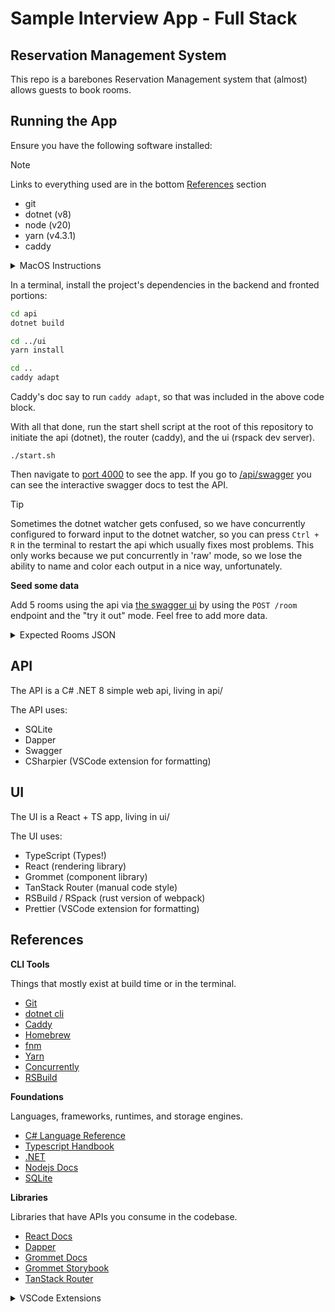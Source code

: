 # Sample Interview App - Full Stack

## Reservation Management System

This repo is a barebones Reservation Management system that (almost)
allows guests to book rooms.

## Running the App

Ensure you have the following software installed:

> [!NOTE]
> Links to everything used are in the bottom [References](#References) section

- git
- dotnet (v8)
- node (v20)
- yarn (v4.3.1)
- caddy

<details>

<summary>MacOS Instructions</summary>

If you are on a mac, get homebrew so you can quickly install everything:

```sh
brew install git
brew install dotnet
dotnet --list-sdks # tested with sdk 8.0.104

# I recommend fnm to manage node
brew install fnm
fnm install 20
node --version # expect at least v20

# We recommend using corepack
corepack enable
which yarn

# if that doesn't work OOTB, try installing corepack
# npm i -g corepack
# corepack enable
# which yarn

# if that _also_ didn't work, you can install yarn directly
# npm i -g yarn
# See this for more details: https://yarnpkg.com/corepack

brew install caddy
```

</details>

In a terminal, install the project's dependencies in the backend and fronted portions:

```sh
cd api
dotnet build

cd ../ui
yarn install

cd ..
caddy adapt
```

Caddy's doc say to run `caddy adapt`, so that was included in the above code block.

With all that done, run the start shell script at the root of this repository to initiate
the api (dotnet), the router (caddy), and the ui (rspack dev server).

```
./start.sh
```

Then navigate to [port 4000](http://localhost:4000) to see the app.
If you go to [/api/swagger](http://localhost:4000/api/swagger) you can see
the interactive swagger docs to test the API.

> [!TIP]
> Sometimes the dotnet watcher gets confused, so we have concurrently configured to forward
> input to the dotnet watcher, so you can press `Ctrl + R` in the terminal to restart the api
> which usually fixes most problems. This only works because we put concurrently in 'raw' mode, so we
> lose the ability to name and color each output in a nice way, unfortunately.

**Seed some data**

Add 5 rooms using the api via [the swagger ui](http://localhost:4000/api/swagger) by
using the `POST /room` endpoint and the "try it out" mode. Feel free to add more data.

<details>
<summary>Expected Rooms JSON</summary>

You can use the `GET /room` to check if the DB has these saved:

```json
[
  {
    "number": 1,
    "state": 0
  },
  {
    "number": 2,
    "state": 0
  },
  {
    "number": 3,
    "state": 0
  },
  {
    "number": 4,
    "state": 0
  },
  {
    "number": 5,
    "state": 0
  }
]
```

</details>

## API

The API is a C# .NET 8 simple web api, living in api/

The API uses:

- SQLite
- Dapper
- Swagger
- CSharpier (VSCode extension for formatting)

## UI

The UI is a React + TS app, living in ui/

The UI uses:

- TypeScript (Types!)
- React (rendering library)
- Grommet (component library)
- TanStack Router (manual code style)
- RSBuild / RSpack (rust version of webpack)
- Prettier (VSCode extension for formatting)

## References

**CLI Tools**

Things that mostly exist at build time or in the terminal.

- [Git](https://git-scm.com/docs)
- [dotnet cli](https://learn.microsoft.com/en-us/dotnet/core/tools/dotnet)
- [Caddy](https://caddyserver.com/docs/)
- [Homebrew](https://brew.sh/)
- [fnm](https://github.com/Schniz/fnm)
- [Yarn](https://yarnpkg.com/)
- [Concurrently](https://github.com/open-cli-tools/concurrently)
- [RSBuild](https://rsbuild.dev/)

**Foundations**

Languages, frameworks, runtimes, and storage engines.

- [C# Language Reference](https://learn.microsoft.com/en-us/dotnet/csharp/language-reference/)
- [Typescript Handbook](https://www.typescriptlang.org/docs/handbook/intro.html)
- [.NET](https://learn.microsoft.com/en-us/dotnet/)
- [Nodejs Docs](https://nodejs.org/en)
- [SQLite](https://sqlite.org/docs.html)

**Libraries**

Libraries that have APIs you consume in the codebase.

- [React Docs](https://react.dev/)
- [Dapper](https://www.learndapper.com/)
- [Grommet Docs](https://v2.grommet.io/)
- [Grommet Storybook](https://storybook.grommet.io/?path=/story/all--all)
- [TanStack Router](https://tanstack.com/router/latest/docs/framework/react/overview)

<details>

<summary>VSCode Extensions</summary>

We purposefully kept most/all editor config outside of this repo,
but if you happen to use VSCode we recommend these extensions for
this repo:

- [Todo Tree](https://marketplace.visualstudio.com/items?itemName=Gruntfuggly.todo-tree)
- [C#](https://marketplace.visualstudio.com/items?itemName=ms-dotnettools.csharp)
- [CSharpier](https://marketplace.visualstudio.com/items?itemName=csharpier.csharpier-vscode)
- [Prettier](https://marketplace.visualstudio.com/items?itemName=esbenp.prettier-vscode)
- [ESLint](https://marketplace.visualstudio.com/items?itemName=dbaeumer.vscode-eslint)
- [Error Lens](https://marketplace.visualstudio.com/items?itemName=usernamehw.errorlens)
- [Pretty Typescript Errors](https://marketplace.visualstudio.com/items?itemName=yoavbls.pretty-ts-errors)

</details>
